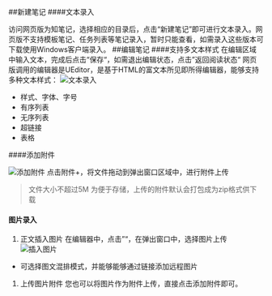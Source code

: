 ##新建笔记
####文本录入

访问网页版为知笔记，选择相应的目录后，点击“新建笔记”即可进行文本录入。网页版不支持模板笔记、任务列表等笔记录入，暂时只能查看，如需录入这些版本可下载使用Windows客户端录入。
##编辑笔记
####支持多文本样式
在编辑区域中输入文本，完成后点击“保存“，如需退出编辑状态，点击”返回阅读状态“
网页版调用的编辑器是UEditor，是基于HTML的富文本所见即所得编辑器，能够支持多种文本样式：
![文本录入](newpageweb-Ueditor.png)

 * 样式、字体、字号
 * 有序列表
 * 无序列表
 * 超链接
 * 表格

####添加附件

![添加附件](newpageweb-attachment.png)
点击附件+，将文件拖动到弹出窗口区域中，进行附件上传
 > 文件大小不超过5M
 > 为便于存储，上传的附件默认会打包成为zip格式供下载

#### 图片录入

1. 正文插入图片
在编辑器中，点击”“，在弹出窗口中，选择图片上传
![插入图片](newpageweb-image.png)
 * 可选择图文混排模式，并能够能够通过链接添加远程图片
1. 上传图片附件
您也可以将图片作为附件上传，直接点击添加附件即可。

